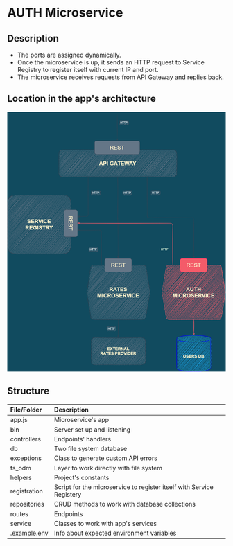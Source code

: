 # AUTH Microservice

## Description

- The ports are assigned dynamically.
- Once the microservice is up, it sends an HTTP request to Service Registry to register itself with current IP and port.
- The microservice receives requests from API Gateway and replies back.

## Location in the app's architecture

![Microservices Architecture](./microservices-auth-service.png)

## Structure

| File/Folder  | Description                                                           |
| :----------- | :-------------------------------------------------------------------- |
| app.js       | Microservice's app                                                    |
| bin          | Server set up and listening                                           |
| controllers  | Endpoints' handlers                                                   |
| db           | Two file system database                                              |
| exceptions   | Class to generate custom API errors                                   |
| fs_odm       | Layer to work directly with file system                               |
| helpers      | Project's constants                                                   |
| registration | Script for the microservice to register itself with Service Registery |
| repositories | CRUD methods to work with database collections                        |
| routes       | Endpoints                                                             |
| service      | Classes to work with app's services                                   |
| .example.env | Info about expected environment variables                             |
